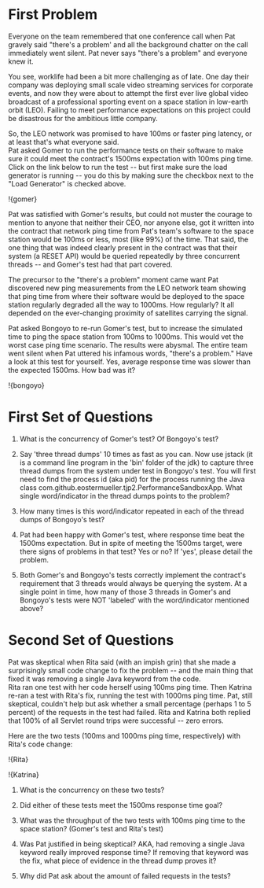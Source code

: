 [meta]: # (sortOrder=1)
[meta]: # (displayName=Low Earth Orbit)

# First Problem

Everyone on the team remembered that one conference call when Pat gravely said "there's a problem' and all the background chatter on the call immediately went silent.  Pat never says "there's a problem" and everyone knew it.  

You see, worklife had been a bit more challenging as of late.  One day their company was deploying small scale video streaming services for corporate events, and now they were about to attempt the first ever live global video broadcast of a professional sporting event on a space station in low-earth orbit (LEO).  Failing to meet performance expectations on this project could be disastrous for the ambitious little company.

So, the LEO network was promised to have 100ms or faster ping latency, or at least that's what everyone said.  
Pat asked Gomer to run the performance tests on their software to make sure it could meet the contract's 1500ms expectation with 100ms ping time.  Click on the link below to run the test -- but first make sure the load generator is running -- you do this by making sure the checkbox next to the "Load Generator" is checked above.

!{gomer}

Pat was satisfied with Gomer's results, but could not muster the courage to mention to anyone that neither their CEO, nor anyone else, got it written into the contract that network ping time from Pat's team's software to the space station would be 100ms or less, most (like 99%) of the time.  That said, the one thing that was indeed clearly present in the contract was that their system (a RESET API) would be queried repeatedly by three concurrent threads -- and Gomer's test had that part covered.

The precursor to the "there's a problem" moment came want Pat discovered new ping measurements from the LEO network team showing that ping time from where their software would be deployed to the space station regularly degraded all the way to 1000ms.  How regularly?  It all depended on the ever-changing proximity of satellites carrying the signal.  

Pat asked Bongoyo to re-run Gomer's test, but to increase the simulated time to ping the space station from 100ms to 1000ms. This would vet the worst case ping time scenario.  The results were abysmal.  The entire team went silent when Pat uttered his infamous words, "there's a problem."  Have a look at this test for yourself.  Yes, average response time was slower than the expected 1500ms.  How bad was it?

!{bongoyo}

# First Set of Questions

1. What is the concurrency of Gomer's test?  Of Bongoyo's test?

1. Say 'three thread dumps' 10 times as fast as you can.  Now use jstack (it is a command line program in the 'bin' folder of the jdk) to capture three thread dumps from the system under test in Bongoyo's test.  You will first need to find the process id (aka pid) for the process running the Java class com.github.eostermueller.tjp2.PerformanceSandboxApp.  What single word/indicator in the thread dumps points to the problem?

1. How many times is this word/indicator repeated in each of the thread dumps of Bongoyo's test?  

1. Pat had been happy with Gomer's test, where response time beat the 1500ms expectation.  But in spite of meeting the 1500ms target, were there signs of problems in that test?  Yes or no?  If 'yes', please detail the problem.

1. Both Gomer's and Bongoyo's tests correctly implement the contract's requirement that 3 threads would always be querying the system.  At a single point in time, how many of those 3 threads in Gomer's and Bongoyo's tests were NOT 'labeled' with the word/indicator mentioned above?

# Second Set of Questions

Pat was skeptical when Rita said (with an impish grin) that she made a surprisingly small code change to fix the problem -- and the main thing that fixed it was removing a single Java keyword from the code.   
Rita ran one test with her code herself using 100ms ping time.  Then Katrina re-ran a test with Rita's fix, running the test with 1000ms ping time.
Pat, still skeptical, couldn't help but ask whether a small percentage (perhaps 1 to 5 percent) of the requests in the test had failed.  Rita and Katrina both replied that 100% of all Servlet round trips were successful -- zero errors.

Here are the two tests (100ms and 1000ms ping time, respectively) with Rita's code change:

!{Rita}

!{Katrina}

1. What is the concurrency on these two tests?

1. Did either of these tests meet the 1500ms response time goal?  

1. What was the throughput of the two tests with 100ms ping time to the space station?  (Gomer's test and Rita's test)

1. Was Pat justified in being skeptical?  AKA, had removing a single Java keyword really improved response time?  If removing that keyword was the fix, what piece of evidence in the thread dump proves it?

1. Why did Pat ask about the amount of failed requests in the tests?
